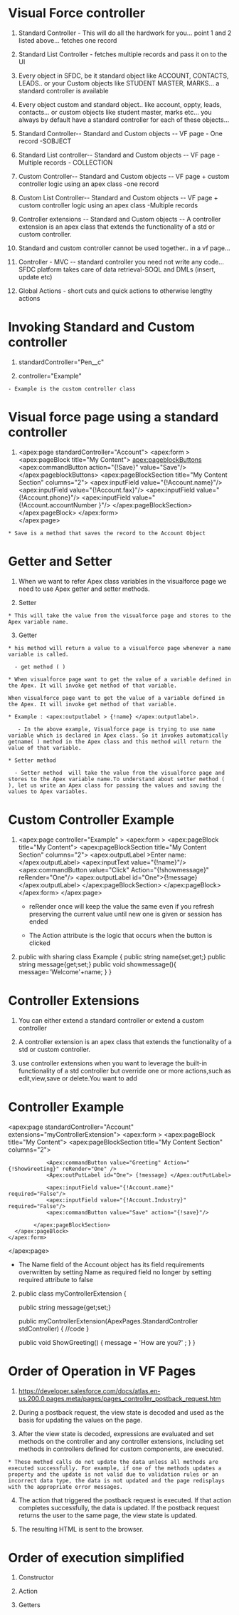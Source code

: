 # Visual Force controller 

  1. Standard Controller - This will do all the hardwork for you... point 1 and 2 listed above... fetches one record 

  2. Standard List Controller - fetches multiple records and pass it on to the UI

  3. Every object in SFDC, be it standard object like ACCOUNT, CONTACTS, LEADS.. or your Custom objects like STUDENT MASTER, MARKS... a standard controller is available 

  4. Every object custom and standard object.. like account, oppty, leads, contacts... or custom objects like student master, marks etc...  you always by default have a standard controller for each of these objects...

  5. Standard Controller-- Standard and Custom objects  --  VF page - One record -SOBJECT

  6. Standard List controller-- Standard and Custom objects  --  VF page - Multiple records - COLLECTION

  7. Custom Controller-- Standard and Custom objects  --  VF page + custom controller logic using an apex class -one record

  8. Custom List Controller-- Standard and Custom objects  --  VF page + custom controller logic using an apex class -Multiple records 

  9. Controller extensions -- Standard and Custom objects  -- A controller extension is an apex class that extends the functionality of a std or custom controller.

  10. Standard and custom controller cannot be used together.. in a vf page...
  
  11. Controller - MVC --   standard controller you need not write any code... SFDC platform takes care of data retrieval-SOQL and DMLs (insert, update etc)

  12. Global Actions - short cuts and quick actions to otherwise lengthy actions 

# Invoking Standard and Custom controller 

  1. standardController="Pen__c"

  2. controller="Example" 

    - Example is the custom controller class

# Visual force page using a standard controller 

  1. <apex:page standardController="Account">
     <apex:form >
     <apex:pageBlock title="My Content">
     <apex:pageblockButtons>
         <apex:commandButton action="{!Save}" value="Save"/>
         </apex:pageblockButtons>
         <apex:pageBlockSection title="My Content Section" columns="2">
             <apex:inputField value="{!Account.name}"/>
             <apex:inputField value="{!Account.fax}"/>
             <apex:inputField value="{!Account.phone}"/>
             <apex:inputField value="{!Account.accountNumber }"/>
         </apex:pageBlockSection>
     </apex:pageBlock>
     </apex:form>    
     </apex:page>

    * Save is a method that saves the record to the Account Object

# Getter and Setter 

  1. When we want to refer Apex class variables in the visualforce page we need to use Apex getter and setter methods. 

  2. Setter 

    * This will take the value from the visualforce page and stores to the Apex variable name.

  3. Getter 

    * his method will return a value to a visualforce page whenever a name variable is called.

      - get method ( )

    * When visualforce page want to get the value of a variable defined in the Apex. It will invoke get method of that variable.

    When visualforce page want to get the value of a variable defined in the Apex. It will invoke get method of that variable.

    * Example : <apex:outputlabel > {!name} </apex:outputlabel>.

       - In the above example, Visualforce page is trying to use name variable which is declared in Apex class. So it invokes automatically getname( ) method in the Apex class and this method will return the value of that variable.

    * Setter method

      - Setter method  will take the value from the visualforce page and stores to the Apex variable name.To understand about setter method ( ), let us write an Apex class for passing the values and saving the values to Apex variables.

# Custom Controller Example 

  1. <apex:page controller="Example" >
         <apex:form >
         <apex:pageBlock title="My Content">
             <apex:pageBlockSection title="My Content Section" columns="2">
             <apex:outputLabel >Enter name:</apex:outputLabel>
                 <apex:inputText value="{!name}"/>
                 <apex:commandButton value="Click" Action="{!showmessage}"      reRender="One"/>
                 <apex:outputLabel id="One">{!message}</apex:outputLabel>
             </apex:pageBlockSection>
             </apex:pageBlock>
         </apex:form>
     </apex:page>

      * reRender once will keep the value the same even if you refresh preserving the current value until new one is given or session has ended

      * The Action attribute is the logic that occurs when the button is clicked

   2. public with sharing class Example {
          public string name{set;get;}
          public string message{get;set;}
          public void showmessage(){
              message='Welcome'+name;
          }
      }

# Controller Extensions

  1. You can either extend a standard controller or extend a custom controller
  
  2. A controller extension is an apex class that extends the functionality of a std or custom controller.

  3. use controller extensions when you want to leverage the built-in functionality of a std controller but override one or more actions,such as edit,view,save or delete.You want to add

# Controller Example 

<apex:page standardController="Account" extensions="myControllerExtension">
    <apex:form >
        <apex:pageBlock title="My Content"> 
            <apex:pageBlockSection title="My Content Section" columns="2">

                <Apex:commandButton value="Greeting" Action="{!ShowGreeting}" reRender="One" />
                <Apex:outPutLabel id="One"> {!message} </Apex:outPutLabel> 
                
                <apex:inputField value="{!Account.name}" required="False"/> 
                <apex:inputField value="{!Account.Industry}" required="False"/>
                <apex:commandButton value="Save" action="{!save}"/>
                
            </apex:pageBlockSection>            
      </apex:pageBlock>
    </apex:form>
</apex:page>
 
  * The Name field of the Account object has its field requirements overwritten by setting Name as required field no longer by setting required attribute to false 

2. public class myControllerExtension {

      public string message{get;set;} 
      
      public myControllerExtension(ApexPages.StandardController stdController)   {
           //code
      }
  
      public void ShowGreeting() {
          message = 'How are you?' ;
      }
    }

# Order of Operation in VF Pages 

  1. https://developer.salesforce.com/docs/atlas.en-us.200.0.pages.meta/pages/pages_controller_postback_request.htm

  2. During a postback request, the view state is decoded and used as the basis for updating the values on the page.

  3. After the view state is decoded, expressions are evaluated and set methods on the controller and any controller extensions, including set methods in controllers defined for custom components, are executed.

    * These method calls do not update the data unless all methods are executed successfully. For example, if one of the methods updates a property and the update is not valid due to validation rules or an incorrect data type, the data is not updated and the page redisplays with the appropriate error messages.

  4. The action that triggered the postback request is executed. If that action completes successfully, the data is updated. If the postback request returns the user to the same page, the view state is updated.

  5. The resulting HTML is sent to the browser.

# Order of execution simplified 

  1. Constructor 

  2. Action

  3. Getters